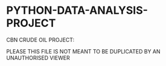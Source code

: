 # PYTHON-DATA-ANALYSIS-PROJECT
CBN CRUDE OIL PROJECT:

PLEASE THIS FILE IS NOT MEANT TO BE DUPLICATED BY AN UNAUTHORISED VIEWER 
